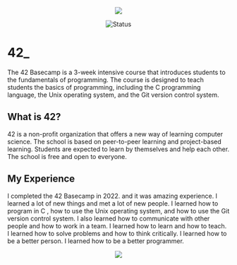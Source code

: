 <p align="center">
    <img src="https://user-images.githubusercontent.com/18141491/213269842-c4195996-bd12-41ca-a7dc-c21cc8497032.png">
</p>

<p align="center">
     <img src="https://img.shields.io/badge/Status-Completed-brightgreen.svg" alt="Status">
</p>

# 42_ 

The 42 Basecamp is a 3-week intensive course that introduces students to the fundamentals of programming. The course is designed to teach students the basics of programming, including the C programming language, the Unix operating system, and the Git version control system.

## What is 42?

42 is a non-profit organization that offers a new way of learning computer science. The school is based on peer-to-peer learning and project-based learning. Students are expected to learn by themselves and help each other. The school is free and open to everyone.

## My Experience

I completed the 42 Basecamp in 2022. and it was amazing experience. I learned a lot of new things and met a lot of new people. I learned how to program in C , how to use the Unix operating system, and how to use the Git version control system. I also learned how to communicate with other people and how to work in a team. I learned how to learn and how to teach. I learned how to solve problems and how to think critically. I learned how to be a better person. I learned how to be a better programmer.

<p align="center">
    <img src="https://user-images.githubusercontent.com/18141491/213273113-631d10a2-a102-4997-9375-764940c92a3a.png">
</p>
